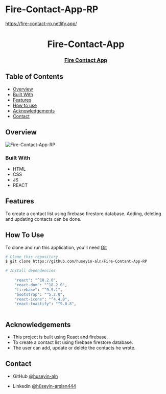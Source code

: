# Fire-Contact-App-RP

https://fire-contact-rp.netlify.app/


<h1 align="center">Fire-Contact-App</h1>

<div align="center">
  <h3>
    <a href="https://fire-contact-rp.netlify.app/">
      Fire Contact App
    </a>
 
  </h3>
</div>


<!-- TABLE OF CONTENTS -->

## Table of Contents

- [Overview](#overview)
- [Built With](#built-with)
- [Features](#features)
- [How to use](#how-to-use)
- [Acknowledgements](#acknowledgements)
- [Contact](#contact)

<!-- OVERVIEW -->

## Overview

![Fire-Contact-App-RP](https://user-images.githubusercontent.com/101873227/201471009-e0dc27e0-7de0-4fad-8ffb-337a94683894.gif)


### Built With

- HTML
- CSS
- JS
- REACT

## Features

To create a contact list using firebase firestore database. Adding, deleting and updating contacts can be done. 

## How To Use

To clone and run this application, you'll need [Git](https://git-scm.com) 
```bash
# Clone this repository
$ git clone https://github.com/huseyin-aln/Fire-Contant-App-RP

# Install dependencies
  
    "react": "^18.2.0",
    "react-dom": "^18.2.0",
    "firebase": "^9.9.1",
    "bootstrap": "^5.2.0",
    "react-icons": "^4.4.0",
    "react-toastify": "^9.0.8",
    
```

## Acknowledgements
- This project is built using React and firebase.
- To create a contact list using firebase firestore database.
- The user can add, update or delete the contacts he wrote. 

## Contact

- GitHub [@huseyin-aln](https://{github.com/huseyin-aln})

- Linkedin [@hüseyin-arslan444](https://{linkedin.com/hüseyin-arslan444})
